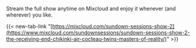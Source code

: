Stream the full show anytime on Mixcloud and enjoy it whenever (and wherever) you like.

{{< new-tab-link "[https://mixcloud.com/sundown-sessions-show-2](https://www.mixcloud.com/sundownsessions/sundown-sessions-show-2-the-receiving-end-chikinki-air-cocteau-twins-masters-of-reality/)" >}}
